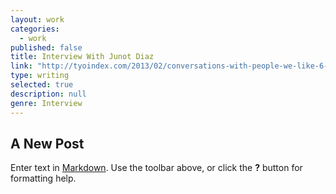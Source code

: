 ```yaml
---
layout: work
categories: 
  - work
published: false
title: Interview With Junot Diaz
link: "http://tyoindex.com/2013/02/conversations-with-people-we-like-6-junot-diaz/"
type: writing
selected: true
description: null
genre: Interview
---
```


## A New Post

Enter text in [Markdown](http://daringfireball.net/projects/markdown/). Use the toolbar above, or click the **?** button for formatting help.
